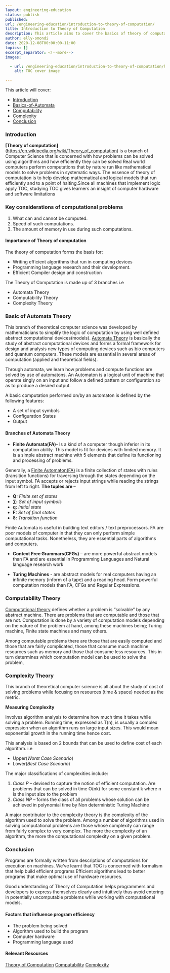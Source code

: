 ```yaml
---
layout: engineering-education
status: publish
published: 
url: /engineering-education/introduction-to-theory-of-computation/
title: Introduction to Theory of Computation
description: This article aims to cover the basics of theory of computation and its role in efficiency of computers
author: elly-omondi
date: 2020-12-08T00:00:00-11:00
topics: []
excerpt_separator: <!--more-->
images:

  - url: /engineering-education/introduction-to-theory-of-computation/hero.jpg
    alt: TOC cover image

---
```



This article will cover:

- [Introduction](#Overview)
- [Basics-of-Automata](#Automata-Basics)
- [Computability](#Computability)
- [Complexity](#Complexity)
- [Conclusion](#Conclusion)


### Introduction
**[Theory of computation]**(https://en.wikipedia.org/wiki/Theory_of_computation) is a branch of Computer Science that is concerned with how problems can be solved  using algorithms and how efficiently they can be solved
Real world computers perform computations that by nature run like mathematical models to solve problems in systematic ways. 
The essence of theory of computation is to help develop mathematical and logical models that run efficiently and to a point of halting.Since all machines that implement logic apply TOC, studying TOC gives learners an insight of computer hardware and software limitations
<!--more-->

### Key considerations of computational problems
1. What can and cannot be computed.
2. Speed of such computations.
3. The amount of memory in use during such computations.

#### Importance of Theory of computation
The theory of computation forms the basis for:
* Writing efficient algorithms that run in computing devices
* Programming language research and their development.
* Efficient Compiler design and construction
<!--more-->
The Theory of Computation is made up of 3 branches i.e
- Automata Theory
- Computability Theory
- Complexity Theory


### Basic of Automata Theory
This branch of theoretical computer science was developed by mathematicians to simplify the logic of computation by using well defined abstract computational devices(models).
[Automata Theory](https://en.wikipedia.org/wiki/Automata_theory) is basically the study of abstract computational devices and forms a formal framework for design and analysis new types of computing devices such as bio computers and quantum computers.
These models are essential in several areas of computation (applied and theoretical fields). 
<!--more-->
Through automata, we learn how  problems and compute functions are solved by use of automatons. 
An Automaton is a logical unit of machine that operate singly on an input and follow a defined pattern or configuration so as to produce a desired output.

A basic computation performed on/by an automaton is defined by the following features:

+ A set of input symbols
+	Configuration States
+ Output


#### Branches of Automata Theory 

- **Finite Automata(FA)**- Is a kind of a computer though inferior in its computation ability. This model is fit for devices with limited memory. It is a simple abstract machine with 5 elements that define its functioning and processing of problems.
<!--more-->
Generally, a [Finite Automaton(FA)](https://www.geeksforgeeks.org/introduction-of-finite-automata/) is a finite collection of states with rules (transition functions) for traversing through the states depending on the input symbol.
FA accepts or rejects input strings while reading the strings from left to right.
**The tuples are –**
+ **Q:** *Finite set of states*
+ **∑:** *Set of input symbols*
+ **q:** *Initial state*
+ **F:** *Set of final states*
+ **δ:** *Transition function*

<!--more-->
Finite Automata is useful in building text editors / text preprocessors.  FA are poor models of computer in that they can only perform simple computational tasks. Nonetheless, they are essential parts of algorithms and computers.
<!--more-->

- **Context Free Grammars(CFGs)**  – are more powerful abstract models than FA and are essential in Programming Languages and Natural language research work

- **Turing Machines** - are abstract models for real computers having an infinite memory (inform of a tape) and a reading head. Form powerful computation models than FA, CFGs and Regular Expressions.
<!--more-->

### Computability Theory
[Computational theory](https://plato.stanford.edu/entries/computability/) defines whether a problem is “solvable” by any abstract machine. There are problems that are computable and those that are not.
Computation is done by a variety of computation models depending on the nature of the problem at hand, among these machines being; Turing machine, Finite state machines and many others.
<!--more-->
Among computable problems there are those that are easily computed and those that are fairly complicated, those that consume much machine resources such as memory and those that consume less resources. This in turn determines which computation model can be used to solve the problem,


### Complexity Theory
This branch of theoretical computer science is all about the study of cost of solving problems while focusing on resources (time & space) needed as the metric. 

**Measuring Complexity**

Involves  algorithm analysis to determine how much time it takes while solving a problem. Running time, expressed as T(n), is usually a complex expression when an algorithm runs on large input sizes. This would mean exponential growth in the running time hence cost. 
<!--more-->
This analysis is based on 2 bounds that can be used to define cost of each algorithm. i.e 
- Upper(*Worst Case Scenario*) 
- Lower(*Best Case Scenario*)

<!--more-->
The major classifications of complexities include:

1. *Class P* – devised to capture the notion of efficient computation. Are problems that can be solved in time O(nk) for some constant k where n is the input size to the problem
2. *Class NP* – forms the class of all problems whose solution can be achieved in polynomial time by Non deterministic Turing Machine
<!--more-->
A major contributor to the complexity theory is the complexity of the algorithm used to solve the problem. Among a number of algorithms used in solving computational problems are those whose complexity can range from fairly complex to very complex. The more the complexity of an algorithm, the more the computational complexity on a given problem. 



### Conclusion
Programs are formally written from descriptions of computations for execution on machines. We've learnt that TOC is concerned with formalism that help build efficient programs
Efficient algorithms lead to better  programs that make optimal use of hardware resources. 
<!--more-->
Good understanding of Theory of Computation helps programmers and developers to express themselves clearly and intuitively thus avoid entering in potentially uncomputable problems while working with computational models.
 #### Factors that influence program efficiency
* The problem being solved
*	Algorithm used to build the program
* Computer hardware
* Programming language used


#### Relevant Resources
[Theory of Computation](https://www.geeksforgeeks.org/introduction-of-theory-of-computation/)
[Computability](https://www.sciencedirect.com/topics/mathematics/computability-theory)
[Complexity](https://en.wikipedia.org/wiki/Computational_complexity_theory)
